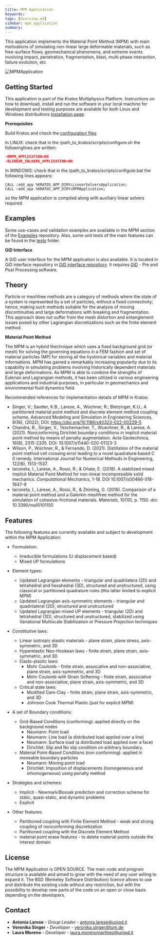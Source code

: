 ```yaml
---
title: MPM Application
keywords: 
tags: [Overview.md]
sidebar: mpm_application
summary: 
---
```


This application implements the Material Point Method (MPM) with main motivations of simulating non-linear large deformable materials, such as free-surface flows, geomechanical phenomena, and extreme events involving impact, penetration, fragmentation, blast, multi-phase interaction, failure evolution, etc.

![MPMApplication](https://user-images.githubusercontent.com/51473791/191960884-1f1c5a0c-efec-40ca-ac6d-2d53b5530739.gif)

## Getting Started

This application is part of the Kratos Multiphysics Platform. Instructions on how to download, install and run the software in your local machine for development and testing purposes are available for both Linux and Windows distributions [Installation page](https://github.com/KratosMultiphysics/Kratos/blob/master/INSTALL.md).

**Prerequisites**

Build Kratos and check the [configuration files](https://github.com/KratosMultiphysics/Kratos/blob/master/INSTALL.md#configuration-scripts-examples)

In LINUX: check that in the /path_to_kratos/scripts/configure.sh the followinglines are written:

``` cmake
-DMPM_APPLICATION=ON
-DLINEAR_SOLVERS_APPLICATION=ON
```

In WINDOWS: check that in the /path_to_kratos/scripts/configute.bat the following lines appears: 

```set KRATOS_APPLICATIONS=
CALL :add_app %KRATOS_APP_DIR%\LinearSolversApplication;
CALL :add_app %KRATOS_APP_DIR%\MPMApplication;
```

so the MPM application is compiled along with auxiliary linear solvers required.

## Examples
Some use-cases and validation examples are available in the MPM section of the [Examples](https://kratosmultiphysics.github.io/Examples/) repository. Also, some unit tests of the main features can be found in the [tests](https://github.com/KratosMultiphysics/Kratos/tree/master/applications/MPMApplication/tests) folder.

**GiD Interface**

A GiD user interface for the MPM application is also available. It is located in GiD interface repository in [GiD interface repository](https://github.com/KratosMultiphysics/GiDInterface/tree/master/).
It requires [GiD](https://www.gidhome.com/) - Pre and Post Processing software.

## Theory

Particle or meshfree methods are a category of methods where the state of a system is represented by a set of particles, without a fixed connectivity; hence, making such methods suitable for the analysis of moving discontinuities and large deformations with breaking and fragmentation. This approach does not suffer from the mesh distortion and entanglement issues posed by other Lagrangian discretizations such as the finite element method.

**Material Point Method**

The MPM is an hybrid thechnique which uses a fixed background grid (or mesh) for solving the governing equations in a FEM fashion and  set of material particles (MP) for storing all the hystorical variables and material informations. MPM has gained a remarkably increasing popularity due to its capability in simulating  problems involving historically dependent materials and large deformations. As MPM is able to combine the strengths of Eulerian and Lagrangian methods, it has been utilized in various engineering applications and industrial purposes, in particular in geomechanics and environmental fluid dynamics field.

Recommended references for implementation details of MPM in Kratos:
- Singer, V.; Sautter, K.B., Larese, A., Wüchner, R.; Bletzinger, K.U.; A partitioned material point method and discrete element method coupling scheme, Advanced Modeling and Simulation in Engineering Sciences, 9(16), (2022); DOI: https://doi.org/10.1186/s40323-022-00229-5
- Chandra, B., Singer, V., Teschemacher, T., Wuechner, R., & Larese, A. (2021). Nonconforming Dirichlet boundary conditions in implicit material point method by means of penalty augmentation. Acta Geotechnica, 16(8), 2315-2335. DOI: 10.1007/s11440-020-01123-3
- Wilson, P., Wüchner, R., & Fernando, D. (2021). Distillation of the material point method cell crossing error leading to a novel quadrature‐based C 0 remedy. International Journal for Numerical Methods in Engineering, 122(6), 1513-1537.
- Iaconeta, I., Larese, A., Rossi, R., & Oñate, E. (2018). A stabilized mixed implicit Material Point Method for non-linear incompressible solid mechanics. *Computational Mechanics*, 1-18. DOI 10.1007/s00466-018-1647-9
- Iaconeta, I., Larese, A., Rossi, R., & Zhiming, G. (2016). Comparison of a material point method and a Galerkin meshfree method for the simulation of cohesive-frictional materials. *Materials*, 10(10), p. 1150. doi: 10.3390/ma10101150


## Features

The following features are currently available and subject to development within the MPM Application:
- Formulation:
  * Irreducible formulations (U displacement based)
  * Mixed UP formulations

- Element types:
    * Updated Lagrangian elements - triangular and quadrilatera (2D) and tetrahedral and hexahedral (3D), structured and unstructured, using classical or partitioned quadrature rules (this latter limited to explicit MPM)
    * Updated Lagrangian axis-symmetric elements - triangular and quadrilateral (2D), structured and unstructured
    * Updated Lagrangian mixed UP elements - triangular (2D) and tetrahedral (3D), structured and unstructured, stabilized using  Variational Multiscale Stabilization or Pressure Projection techniques

- Constitutive laws:
    * Linear isotropic elastic materials - plane strain, plane stress, axis-symmetric, and 3D
    * Hyperelastic Neo-Hookean laws - finite strain, plane strain, axis-symmetric, and 3D
    * Elasto-plastic laws:
        * Mohr Coulomb - finite strain, associative and non-associative, plane strain, axis-symmetric, and 3D
        * Mohr Coulomb with Strain Softening - finite strain, associative and non-associative, plane strain, axis-symmetric, and 3D
    * Critical state laws:
        * Modified Cam-Clay - finite strain, plane strain, axis-symmetric, and 3D
        * Johnson Cook Thermal Plastic (just for explicit MPM)

- A set of Boundary conditions:
    * Grid-Based Conditions (conforming): applied directly on the background nodes
        * Neumann: Point load
        * Neumann: Line load (a distributed load applied over a line)
        * Neumann: Surface load (a distributed load applied over a face)
        * Dirichlet: Slip and No slip condition on arbitrary boundary.
    * Material Point-Based Conditions (non conforming): applied in moveable boundary particles
        * Neumann: Moving point load
        * Dirichlet: Imposition of displacements (homogeneous and inhomogeneous) using penalty method

- Strategies and schemes:
    * Implicit - Newmark/Bossak prediction and correction scheme for static, quasi-static, and dynamic problems
    * Explicit

- Other features:
    * Partitioned coupling with Finite Element Method - weak and strong coupling of nonconforming discretization
    * Partitioned coupling with the Discrete Element Method
    * material point erase features - to delete material points outside the interest domain


## License

The MPM Application is OPEN SOURCE. The main code and program structure is available and aimed to grow with the need of any user willing to expand it. The BSD (Berkeley Software Distribution) licence allows to use and distribute the existing code without any restriction, but with the possibility to develop new parts of the code on an open or close basis depending on the developers.

## Contact

* **Antonia Larese** - *Group Leader* - [antonia.larese@unipd.it](mailto:antonia.larese@unipd.it)
* **Veronika Singer** - *Developer* - [veronika.singer@tum.de](mailto:veronika.singer@tum.de)
* **Laura Moreno** - *Developer* - [laura.morenomartinez@unipd.it](mailto:laura.morenomartinez@unipd.it)
